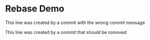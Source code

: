 # Rebase Demo

This line was created by a commit with the wrong commit message

This line was created by a commit that should be romoved